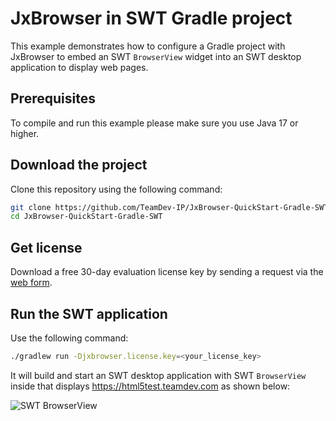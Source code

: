 # JxBrowser in SWT Gradle project

This example demonstrates how to configure a Gradle project with JxBrowser to embed an SWT `BrowserView` widget into an SWT desktop application to display web pages. 

## Prerequisites

To compile and run this example please make sure you use Java 17 or higher.

## Download the project

Clone this repository using the following command:

 ```bash
 git clone https://github.com/TeamDev-IP/JxBrowser-QuickStart-Gradle-SWT.git
 cd JxBrowser-QuickStart-Gradle-SWT
 ```

## Get license

Download a free 30-day evaluation license key by sending a request via the [web form](https://www.teamdev.com/jxbrowser#evaluate).

## Run the SWT application

Use the following command:

```bash
./gradlew run -Djxbrowser.license.key=<your_license_key>
```

It will build and start an SWT desktop application with SWT `BrowserView` inside that displays https://html5test.teamdev.com as shown below:

![SWT BrowserView](https://jxbrowser-support.teamdev.com/img/articles/swt-view.png)
